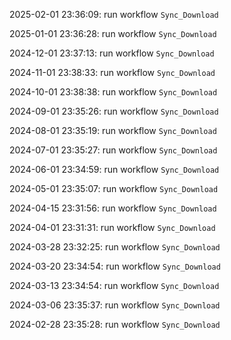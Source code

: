 2025-02-01 23:36:09: run workflow `Sync_Download` 

2025-01-01 23:36:28: run workflow `Sync_Download` 

2024-12-01 23:37:13: run workflow `Sync_Download` 

2024-11-01 23:38:33: run workflow `Sync_Download` 

2024-10-01 23:38:38: run workflow `Sync_Download` 

2024-09-01 23:35:26: run workflow `Sync_Download` 

2024-08-01 23:35:19: run workflow `Sync_Download` 

2024-07-01 23:35:27: run workflow `Sync_Download` 

2024-06-01 23:34:59: run workflow `Sync_Download` 

2024-05-01 23:35:07: run workflow `Sync_Download` 

2024-04-15 23:31:56: run workflow `Sync_Download` 

2024-04-01 23:31:31: run workflow `Sync_Download` 

2024-03-28 23:32:25: run workflow `Sync_Download` 

2024-03-20 23:34:54: run workflow `Sync_Download` 

2024-03-13 23:34:54: run workflow `Sync_Download` 

2024-03-06 23:35:37: run workflow `Sync_Download` 

2024-02-28 23:35:28: run workflow `Sync_Download` 


